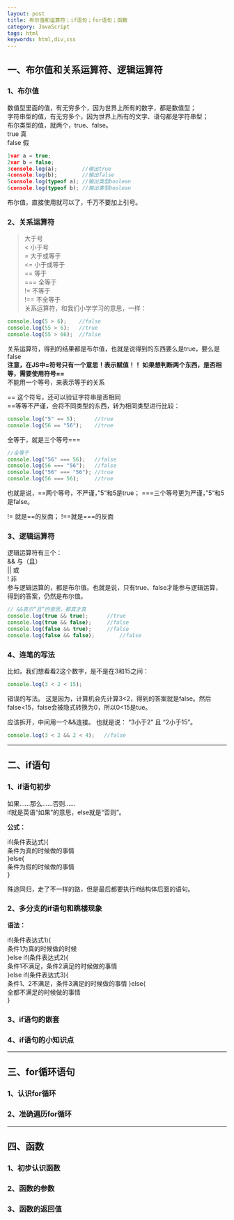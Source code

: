 ```yaml
---
layout: post
title: 布尔值和运算符；if语句；for语句；函数
category: JavaScript
tags: html
keywords: html,div,css
--- 
```

## 一、布尔值和关系运算符、逻辑运算符  
### 1、布尔值   
数值型里面的值，有无穷多个，因为世界上所有的数字，都是数值型；  
字符串型的值，有无穷多个，因为世界上所有的文字、语句都是字符串型；  
布尔类型的值，就两个，true、false。  
true 真  
false 假  
```javascript
1var a = true;
2var b = false;
3console.log(a);		//输出true
4console.log(b);		//输出false
5console.log(typeof a); //输出类型boolean
6console.log(typeof b); //输出类型boolean
```
布尔值，直接使用就可以了，千万不要加上引号。
### 2、关系运算符  
>	大于号  
<	小于号  
>= 	大于或等于  
<=  小于或等于  
== 	等于  
=== 全等于  
!=	不等于  
!== 不全等于   
关系运算符，和我们小学学习的意思，一样：
```javascript
console.log(5 > 6);    //false
console.log(55 > 6);   //true
console.log(55 > 66);  //false
```
关系运算符，得到的结果都是布尔值，也就是说得到的东西要么是true，要么是false   
**注意，在JS中=符号只有一个意思！表示赋值！！  如果想判断两个东西，是否相等，需要使用符号==**  
不能用一个等号，来表示等于的关系  

== 这个符号，还可以验证字符串是否相同   
==等等不严谨，会将不同类型的东西，转为相同类型进行比较：
```javascript
console.log("5" == 5);		//true
console.log(56 == "56");	//true
```
全等于，就是三个等号===
```javascript
//全等于
console.log("56" === 56);	//false
console.log(56 === "56");	//false
console.log("56" === "56");	//true
console.log(56 === 56);		//true
```
也就是说，==两个等号，不严谨，”5”和5是true； ===三个等号更为严谨，”5”和5是false。

!= 就是==的反面；   !==就是===的反面
### 3、逻辑运算符  
逻辑运算符有三个：  
&& 与（且）  
||	或  
!	非  
参与逻辑运算的，都是布尔值。也就是说，只有true、false才能参与逻辑运算，得到的答案，仍然是布尔值。
```javascript
// &&表示“且”的意思，都真才真
console.log(true && true);		//true
console.log(true && false);		//false
console.log(false && true);		//false
console.log(false && false);	    //false
```
### 4、连笔的写法  
比如，我们想看看2这个数字，是不是在3和15之间：
```javascript
console.log(3 < 2 < 15);
```
错误的写法。
这是因为，计算机会先计算3<2，得到的答案就是false。然后false<15，false会被隐式转换为0，所以0<15是tue。

应该拆开，中间用一个&&连接。 也就是说：
“3小于2” 且 “2小于15”。
```javascript
console.log(3 < 2 && 2 < 4);   //false
```
----------------------
## 二、if语句  
### 1、if语句初步   
如果……那么……否则……  
if就是英语“如果”的意思，else就是“否则”。  

**公式：**  

if(条件表达式){  
	条件为真的时候做的事情  
}else{  
	条件为假的时候做的事情  
}  

殊途同归，走了不一样的路，但是最后都要执行if结构体后面的语句。  

### 2、多分支的if语句和跳楼现象   
**语法：**  

if(条件表达式1){  
	条件1为真的时候做的时候  
}else if(条件表达式2){  
	条件1不满足，条件2满足的时候做的事情  
}else if(条件表达式3){  
	条件1、2不满足，条件3满足的时候做的事情
}else{  
	全都不满足的时候做的事情  
}
### 3、if语句的嵌套  

### 4、if语句的小知识点  
---------------------
## 三、for循环语句   
### 1、认识for循环  
### 2、准确遍历for循环  
-----------
## 四、函数  
### 1、初步认识函数  
### 2、函数的参数  
### 3、函数的返回值  
